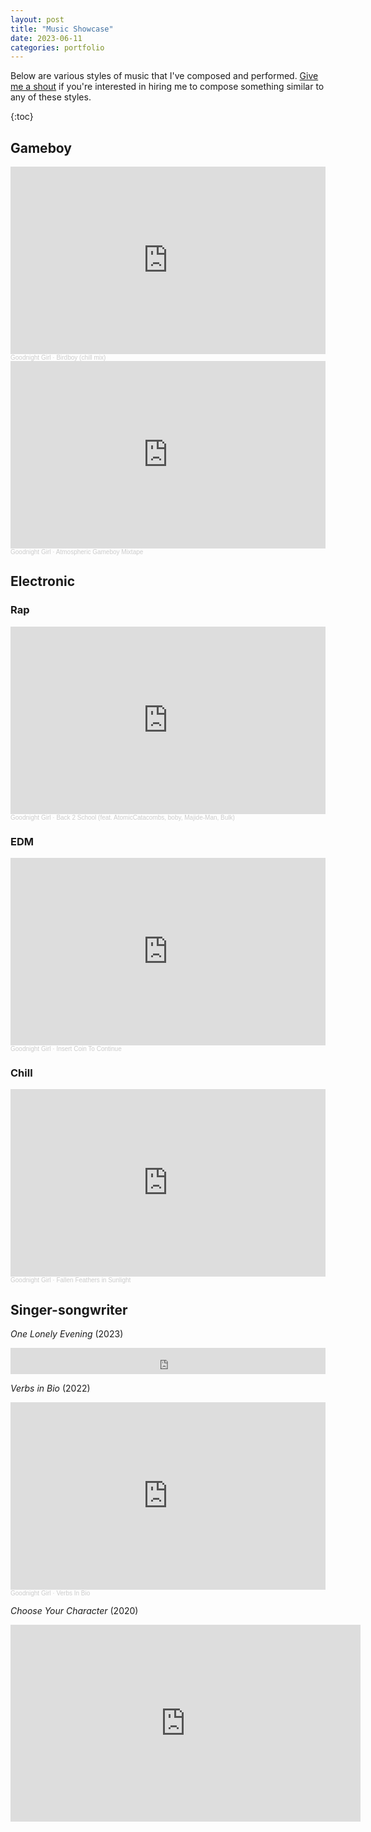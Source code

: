 ```yaml
---
layout: post
title: "Music Showcase"
date: 2023-06-11
categories: portfolio
---
```


Below are various styles of music that I've composed and performed. [Give me a shout](mailto:gdnghtgrl@gmail.com) if you're interested in hiring me to compose something similar to any of these styles. 

{:toc}

## Gameboy

<iframe width="100%" height="300" scrolling="no" frameborder="no" allow="autoplay" src="https://w.soundcloud.com/player/?url=https%3A//api.soundcloud.com/tracks/1187601049&color=%23ff5500&auto_play=false&hide_related=false&show_comments=true&show_user=true&show_reposts=false&show_teaser=true&visual=true"></iframe><div style="font-size: 10px; color: #cccccc;line-break: anywhere;word-break: normal;overflow: hidden;white-space: nowrap;text-overflow: ellipsis; font-family: Interstate,Lucida Grande,Lucida Sans Unicode,Lucida Sans,Garuda,Verdana,Tahoma,sans-serif;font-weight: 100;"><a href="https://soundcloud.com/goodnight-girl" title="Goodnight Girl" target="_blank" style="color: #cccccc; text-decoration: none;">Goodnight Girl</a> · <a href="https://soundcloud.com/goodnight-girl/birdboy-chill-mix" title="Birdboy (chill mix)" target="_blank" style="color: #cccccc; text-decoration: none;">Birdboy (chill mix)</a></div>

<iframe width="100%" height="300" scrolling="no" frameborder="no" allow="autoplay" src="https://w.soundcloud.com/player/?url=https%3A//api.soundcloud.com/tracks/702036796&color=%23ff5500&auto_play=false&hide_related=false&show_comments=true&show_user=true&show_reposts=false&show_teaser=true&visual=true"></iframe><div style="font-size: 10px; color: #cccccc;line-break: anywhere;word-break: normal;overflow: hidden;white-space: nowrap;text-overflow: ellipsis; font-family: Interstate,Lucida Grande,Lucida Sans Unicode,Lucida Sans,Garuda,Verdana,Tahoma,sans-serif;font-weight: 100;"><a href="https://soundcloud.com/goodnight-girl" title="Goodnight Girl" target="_blank" style="color: #cccccc; text-decoration: none;">Goodnight Girl</a> · <a href="https://soundcloud.com/goodnight-girl/atmospheric-gameboy-mixtape" title="Atmospheric Gameboy Mixtape" target="_blank" style="color: #cccccc; text-decoration: none;">Atmospheric Gameboy Mixtape</a></div>

## Electronic

### Rap

<iframe width="100%" height="300" scrolling="no" frameborder="no" allow="autoplay" src="https://w.soundcloud.com/player/?url=https%3A//api.soundcloud.com/tracks/1329768904&color=%23ff5500&auto_play=false&hide_related=false&show_comments=true&show_user=true&show_reposts=false&show_teaser=true&visual=true"></iframe><div style="font-size: 10px; color: #cccccc;line-break: anywhere;word-break: normal;overflow: hidden;white-space: nowrap;text-overflow: ellipsis; font-family: Interstate,Lucida Grande,Lucida Sans Unicode,Lucida Sans,Garuda,Verdana,Tahoma,sans-serif;font-weight: 100;"><a href="https://soundcloud.com/goodnight-girl" title="Goodnight Girl" target="_blank" style="color: #cccccc; text-decoration: none;">Goodnight Girl</a> · <a href="https://soundcloud.com/goodnight-girl/back-2-school" title="Back 2 School (feat. AtomicCatacombs, boby, Majide​-​Man, Bulk)" target="_blank" style="color: #cccccc; text-decoration: none;">Back 2 School (feat. AtomicCatacombs, boby, Majide​-​Man, Bulk)</a></div>

### EDM

<iframe width="100%" height="300" scrolling="no" frameborder="no" allow="autoplay" src="https://w.soundcloud.com/player/?url=https%3A//api.soundcloud.com/tracks/1334277970&color=%23ff5500&auto_play=false&hide_related=false&show_comments=true&show_user=true&show_reposts=false&show_teaser=true&visual=true"></iframe><div style="font-size: 10px; color: #cccccc;line-break: anywhere;word-break: normal;overflow: hidden;white-space: nowrap;text-overflow: ellipsis; font-family: Interstate,Lucida Grande,Lucida Sans Unicode,Lucida Sans,Garuda,Verdana,Tahoma,sans-serif;font-weight: 100;"><a href="https://soundcloud.com/goodnight-girl" title="Goodnight Girl" target="_blank" style="color: #cccccc; text-decoration: none;">Goodnight Girl</a> · <a href="https://soundcloud.com/goodnight-girl/insert-coin-to-continue" title="Insert Coin To Continue" target="_blank" style="color: #cccccc; text-decoration: none;">Insert Coin To Continue</a></div>

### Chill

<iframe width="100%" height="300" scrolling="no" frameborder="no" allow="autoplay" src="https://w.soundcloud.com/player/?url=https%3A//api.soundcloud.com/tracks/601465902&color=%23ff5500&auto_play=false&hide_related=false&show_comments=true&show_user=true&show_reposts=false&show_teaser=true&visual=true"></iframe><div style="font-size: 10px; color: #cccccc;line-break: anywhere;word-break: normal;overflow: hidden;white-space: nowrap;text-overflow: ellipsis; font-family: Interstate,Lucida Grande,Lucida Sans Unicode,Lucida Sans,Garuda,Verdana,Tahoma,sans-serif;font-weight: 100;"><a href="https://soundcloud.com/goodnight-girl" title="Goodnight Girl" target="_blank" style="color: #cccccc; text-decoration: none;">Goodnight Girl</a> · <a href="https://soundcloud.com/goodnight-girl/loop-2" title="Fallen Feathers in Sunlight" target="_blank" style="color: #cccccc; text-decoration: none;">Fallen Feathers in Sunlight</a></div>

## Singer-songwriter

<em>One Lonely Evening</em> (2023)

<iframe style="border: 0; width: 100%; height: 42px;" src="https://bandcamp.com/EmbeddedPlayer/album=3148792767/size=small/bgcol=ffffff/linkcol=0687f5/track=4190630112/transparent=true/" seamless><a href="https://daryldee.bandcamp.com/album/talk-to-me-burnaby">talk to me burnaby by daryl dee</a></iframe>

<em>Verbs in Bio</em> (2022)
<iframe width="100%" height="300" scrolling="no" frameborder="no" allow="autoplay" src="https://w.soundcloud.com/player/?url=https%3A//api.soundcloud.com/tracks/1334456905&color=%23ff5500&auto_play=false&hide_related=false&show_comments=true&show_user=true&show_reposts=false&show_teaser=true&visual=true"></iframe><div style="font-size: 10px; color: #cccccc;line-break: anywhere;word-break: normal;overflow: hidden;white-space: nowrap;text-overflow: ellipsis; font-family: Interstate,Lucida Grande,Lucida Sans Unicode,Lucida Sans,Garuda,Verdana,Tahoma,sans-serif;font-weight: 100;"><a href="https://soundcloud.com/goodnight-girl" title="Goodnight Girl" target="_blank" style="color: #cccccc; text-decoration: none;">Goodnight Girl</a> · <a href="https://soundcloud.com/goodnight-girl/verbs-in-bio" title="Verbs In Bio" target="_blank" style="color: #cccccc; text-decoration: none;">Verbs In Bio</a></div>

<em>Choose Your Character</em> (2020)

<iframe width="560" height="315" src="https://www.youtube.com/embed/UsLnBJx3ZIQ" title="YouTube video player" frameborder="0" allow="accelerometer; autoplay; clipboard-write; encrypted-media; gyroscope; picture-in-picture; web-share" allowfullscreen></iframe>

<!-- %enddocs -->

